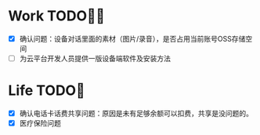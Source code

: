 # Work TODO👨‍💻
- [x] 确认问题：设备对话里面的素材（图片/录音），是否占用当前账号OSS存储空间
- [ ] 为云平台开发人员提供一版设备端软件及安装方法

# Life TODO🌻
- [x] 确认电话卡话费共享问题：原因是未有足够余额可以扣费，共享是没问题的。
- [x] 医疗保险问题